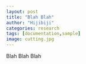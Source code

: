 ```yaml
---
layout: post
title: "Blah Blah"
author: "Hijibiji"
categories: research
tags: [documentation,sample]
image: cutting.jpg
---
```


Blah Blah Blah
